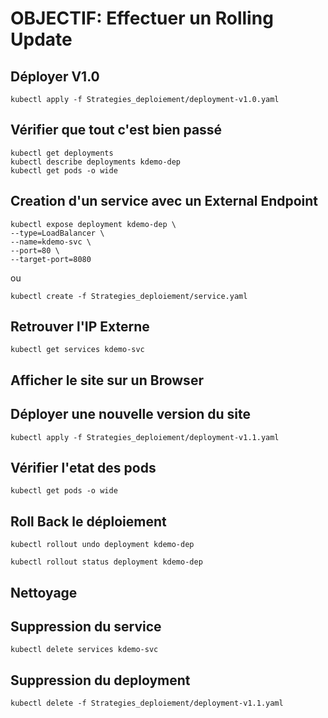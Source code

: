 # OBJECTIF: Effectuer un Rolling Update
## Déployer V1.0
```
kubectl apply -f Strategies_deploiement/deployment-v1.0.yaml
```
## Vérifier que tout c'est bien passé
```
kubectl get deployments
kubectl describe deployments kdemo-dep
kubectl get pods -o wide

```
## Creation d'un service avec un External Endpoint 
```
kubectl expose deployment kdemo-dep \
--type=LoadBalancer \
--name=kdemo-svc \
--port=80 \
--target-port=8080
```
ou 
```
kubectl create -f Strategies_deploiement/service.yaml
```
## Retrouver l'IP Externe
```
kubectl get services kdemo-svc
```
## Afficher  le site sur un Browser

## Déployer une nouvelle version du site
```
kubectl apply -f Strategies_deploiement/deployment-v1.1.yaml
```
## Vérifier l'etat des pods
```
kubectl get pods -o wide
```
## Roll Back le déploiement
```
kubectl rollout undo deployment kdemo-dep

kubectl rollout status deployment kdemo-dep
```
## Nettoyage

## Suppression du service 
```
kubectl delete services kdemo-svc
```
##  Suppression du deployment
```
kubectl delete -f Strategies_deploiement/deployment-v1.1.yaml
```